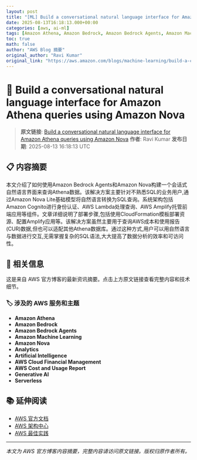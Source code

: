 ```yaml
---
layout: post
title: "[ML] Build a conversational natural language interface for Amazon Athena queries using Amazon Nova"
date: 2025-08-13T16:18:13.000+00:00
categories: [aws, ai-ml]
tags: [Amazon Athena, Amazon Bedrock, Amazon Bedrock Agents, Amazon Machine Learning, Amazon Nova, Analytics, Artificial Intelligence, AWS Cloud Financial Management, AWS Cost and Usage Report, Generative AI, Serverless]
toc: true
math: false
author: "AWS Blog 摘要"
original_author: "Ravi Kumar"
original_link: "https://aws.amazon.com/blogs/machine-learning/build-a-conversational-natural-language-interface-for-amazon-athena-queries-using-amazon-nova/"
---
```


# 🤖 Build a conversational natural language interface for Amazon Athena queries using Amazon Nova

> **原文链接**: [Build a conversational natural language interface for Amazon Athena queries using Amazon Nova](https://aws.amazon.com/blogs/machine-learning/build-a-conversational-natural-language-interface-for-amazon-athena-queries-using-amazon-nova/)
> **作者**: Ravi Kumar
> **发布日期**: 2025-08-13 16:18:13 UTC

## 📋 内容摘要

本文介绍了如何使用Amazon Bedrock Agents和Amazon Nova构建一个会话式自然语言界面来查询Athena数据。该解决方案主要针对不熟悉SQL的业务用户,通过Amazon Nova Lite基础模型将自然语言转换为SQL查询。系统架构包括Amazon Cognito进行身份认证、AWS Lambda处理查询、AWS Amplify托管前端应用等组件。文章详细说明了部署步骤,包括使用CloudFormation模板部署资源、配置Amplify应用等。该解决方案虽然主要用于查询AWS成本和使用报告(CUR)数据,但也可以适配其他Athena数据库。通过这种方式,用户可以用自然语言与数据进行交互,无需掌握复杂的SQL语法,大大提高了数据分析的效率和可访问性。

## 🔗 相关信息

这是来自 AWS 官方博客的最新资讯摘要。点击上方原文链接查看完整内容和技术细节。

### 🏷️ 涉及的 AWS 服务和主题

- **Amazon Athena**
- **Amazon Bedrock**
- **Amazon Bedrock Agents**
- **Amazon Machine Learning**
- **Amazon Nova**
- **Analytics**
- **Artificial Intelligence**
- **AWS Cloud Financial Management**
- **AWS Cost and Usage Report**
- **Generative AI**
- **Serverless**

## 📚 延伸阅读

- [AWS 官方文档](https://docs.aws.amazon.com/)
- [AWS 架构中心](https://aws.amazon.com/architecture/)
- [AWS 最佳实践](https://aws.amazon.com/architecture/well-architected/)

---

*本文为 AWS 官方博客内容摘要，完整内容请访问原文链接。版权归原作者所有。*